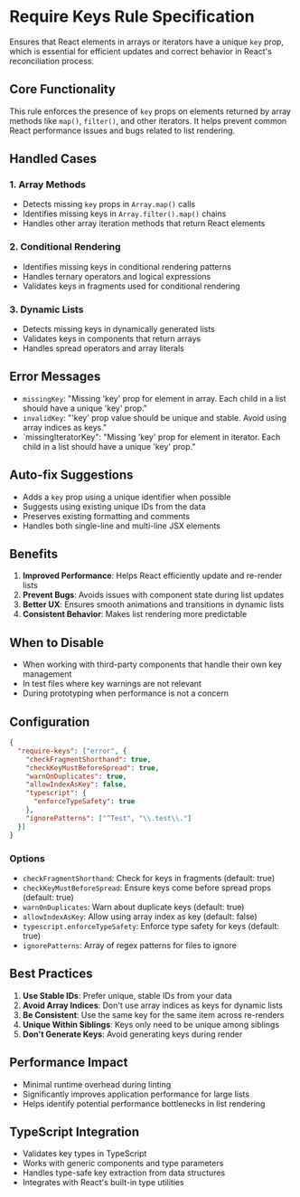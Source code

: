 # Require Keys Rule Specification

Ensures that React elements in arrays or iterators have a unique `key` prop, which is essential for efficient updates and correct behavior in React's reconciliation process.

## Core Functionality

This rule enforces the presence of `key` props on elements returned by array methods like `map()`, `filter()`, and other iterators. It helps prevent common React performance issues and bugs related to list rendering.

## Handled Cases

### 1. Array Methods
- Detects missing `key` props in `Array.map()` calls
- Identifies missing keys in `Array.filter().map()` chains
- Handles other array iteration methods that return React elements

### 2. Conditional Rendering
- Identifies missing keys in conditional rendering patterns
- Handles ternary operators and logical expressions
- Validates keys in fragments used for conditional rendering

### 3. Dynamic Lists
- Detects missing keys in dynamically generated lists
- Validates keys in components that return arrays
- Handles spread operators and array literals

## Error Messages

- `missingKey`: "Missing 'key' prop for element in array. Each child in a list should have a unique 'key' prop."
- `invalidKey`: "'key' prop value should be unique and stable. Avoid using array indices as keys."
- `missingIteratorKey": "Missing 'key' prop for element in iterator. Each child in a list should have a unique 'key' prop."

## Auto-fix Suggestions

- Adds a `key` prop using a unique identifier when possible
- Suggests using existing unique IDs from the data
- Preserves existing formatting and comments
- Handles both single-line and multi-line JSX elements

## Benefits

1. **Improved Performance**: Helps React efficiently update and re-render lists
2. **Prevent Bugs**: Avoids issues with component state during list updates
3. **Better UX**: Ensures smooth animations and transitions in dynamic lists
4. **Consistent Behavior**: Makes list rendering more predictable

## When to Disable

- When working with third-party components that handle their own key management
- In test files where key warnings are not relevant
- During prototyping when performance is not a concern

## Configuration

```json
{
  "require-keys": ["error", {
    "checkFragmentShorthand": true,
    "checkKeyMustBeforeSpread": true,
    "warnOnDuplicates": true,
    "allowIndexAsKey": false,
    "typescript": {
      "enforceTypeSafety": true
    },
    "ignorePatterns": ["^Test", "\\.test\\."]
  }]
}
```

### Options
- `checkFragmentShorthand`: Check for keys in fragments (default: true)
- `checkKeyMustBeforeSpread`: Ensure keys come before spread props (default: true)
- `warnOnDuplicates`: Warn about duplicate keys (default: true)
- `allowIndexAsKey`: Allow using array index as key (default: false)
- `typescript.enforceTypeSafety`: Enforce type safety for keys (default: true)
- `ignorePatterns`: Array of regex patterns for files to ignore

## Best Practices

1. **Use Stable IDs**: Prefer unique, stable IDs from your data
2. **Avoid Array Indices**: Don't use array indices as keys for dynamic lists
3. **Be Consistent**: Use the same key for the same item across re-renders
4. **Unique Within Siblings**: Keys only need to be unique among siblings
5. **Don't Generate Keys**: Avoid generating keys during render

## Performance Impact

- Minimal runtime overhead during linting
- Significantly improves application performance for large lists
- Helps identify potential performance bottlenecks in list rendering

## TypeScript Integration

- Validates key types in TypeScript
- Works with generic components and type parameters
- Handles type-safe key extraction from data structures
- Integrates with React's built-in type utilities
